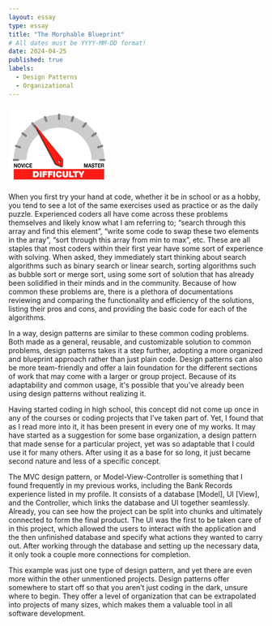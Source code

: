 ```yaml
---
layout: essay
type: essay
title: "The Morphable Blueprint"
# All dates must be YYYY-MM-DD format!
date: 2024-04-25
published: true
labels:
  - Design Patterns
  - Organizational
---
```


<img width="200px" class="rounded float-start pe-4" src="../img/difficulty/degree_difficulty.jpg">

When you first try your hand at code, whether it be in school or as a hobby, you tend to see a lot of the same exercises used as practice or as the daily puzzle. Experienced coders all have come across these problems themselves and likely know what I am referring to; “search through this array and find this element”, “write some code to swap these two elements in the array”, “sort through this array from min to max”, etc. These are all staples that most coders within their first year have some sort of experience with solving. When asked, they immediately start thinking about search algorithms such as binary search or linear search, sorting algorithms such as bubble sort or merge sort, using some sort of solution that has already been solidified in their minds and in the community. Because of how common these problems are, there is a plethora of documentations reviewing and comparing the functionality and efficiency of the solutions, listing their pros and cons, and providing the basic code for each of the algorithms.

In a way, design patterns are similar to these common coding problems. Both made as a general, reusable, and customizable solution to common problems, design patterns takes it a step further, adopting a more organized and blueprint approach rather than just plain code. Design patterns can also be more team-friendly and offer a lain foundation for the different sections of work that may come with a larger or group project. Because of its adaptability and common usage, it's possible that you’ve already been using design patterns without realizing it. 

Having started coding in high school, this concept did not come up once in any of the courses or coding projects that I’ve taken part of. Yet, I found that as I read more into it, it has been present in every one of my works. It may have started as a suggestion for some base organization, a design pattern that made sense for a particular project, yet was so adaptable that I could use it for many others. After using it as a base for so long, it just became second nature and less of a specific concept. 

The MVC design pattern, or Model-View-Controller is something that I found frequently in my previous works, including the Bank Records experience listed in my profile. It consists of a database [Model], UI [View], and the Controller, which links the database and UI together seamlessly. Already, you can see how the project can be split into chunks and ultimately connected to form the final product. The UI was the first to be taken care of in this project, which allowed the users to interact with the application and the then unfinished database and specify what actions they wanted to carry out. After working through the database and setting up the necessary data, it only took a couple more connections for completion.

This example was just one type of design pattern, and yet there are even more within the other unmentioned projects. Design patterns offer somewhere to start off so that you aren’t just coding in the dark, unsure where to begin. They offer a level of organization that can be extrapolated into projects of many sizes, which makes them a valuable tool in all software development.

